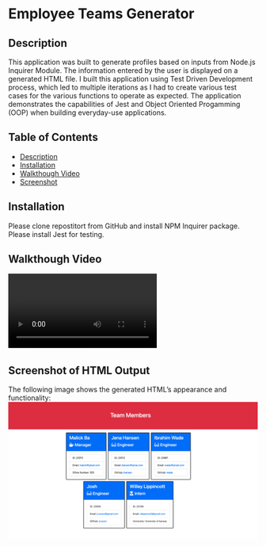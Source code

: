 # Employee Teams Generator

## Description
This application was built to generate profiles based on inputs from Node.js Inquirer Module. The information entered by the user is displayed on a generated HTML file. I built this application using Test Driven Development process, which led to multiple iterations as I had to create various test cases for the various functions to operate as expected. The application demonstrates the capabilities of Jest and Object Oriented Progamming (OOP) when building everyday-use applications.

## Table of Contents
- [Description](#description)
- [Installation](#installation)
- [Walkthough Video](#walkthough-video)
- [Screenshot](#screenshot-of-HTML-output)

## Installation 
Please clone repostitort from GitHub and install NPM Inquirer package. Please install Jest for testing.

## Walkthough Video
![Walkthough Video](./assets/usage%20video.mp4)

## Screenshot of HTML Output
The following image shows the generated HTML’s appearance and functionality:
![Generated HTML Webpage Screenshot](./assets/screenshot.png)